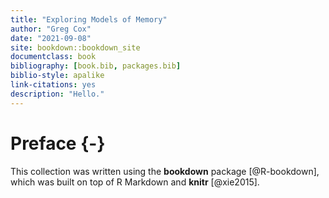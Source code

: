 ```yaml
--- 
title: "Exploring Models of Memory"
author: "Greg Cox"
date: "2021-09-08"
site: bookdown::bookdown_site
documentclass: book
bibliography: [book.bib, packages.bib]
biblio-style: apalike
link-citations: yes
description: "Hello."
---
```


# Preface {-}

This collection was written using the **bookdown** package [@R-bookdown], which was built on top of R Markdown and **knitr** [@xie2015].


